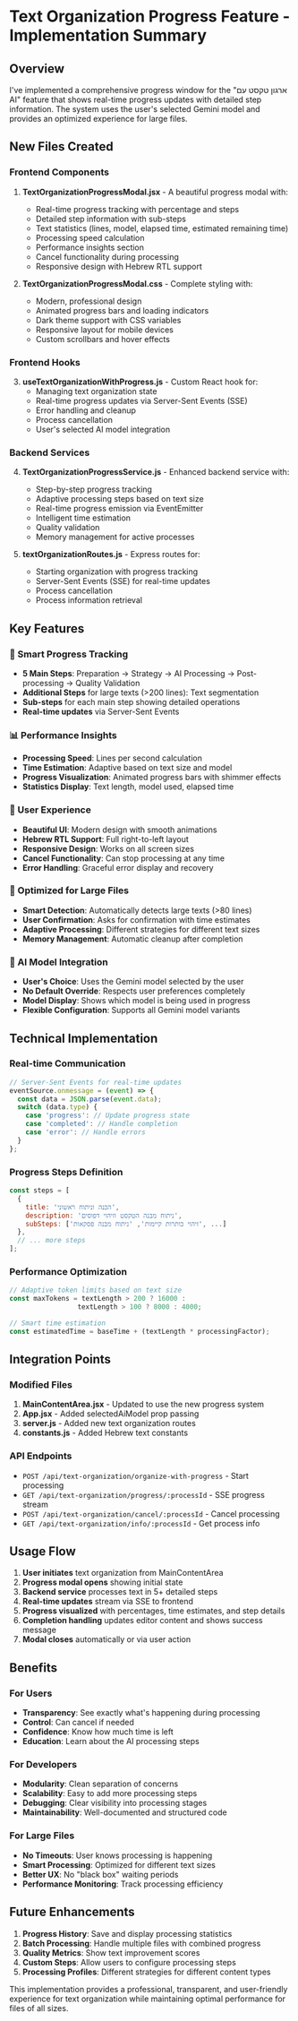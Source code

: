 # Text Organization Progress Feature - Implementation Summary

## Overview
I've implemented a comprehensive progress window for the "ארגון טקסט עם AI" feature that shows real-time progress updates with detailed step information. The system uses the user's selected Gemini model and provides an optimized experience for large files.

## New Files Created

### Frontend Components
1. **TextOrganizationProgressModal.jsx** - A beautiful progress modal with:
   - Real-time progress tracking with percentage and steps
   - Detailed step information with sub-steps
   - Text statistics (lines, model, elapsed time, estimated remaining time)
   - Processing speed calculation
   - Performance insights section
   - Cancel functionality during processing
   - Responsive design with Hebrew RTL support

2. **TextOrganizationProgressModal.css** - Complete styling with:
   - Modern, professional design
   - Animated progress bars and loading indicators
   - Dark theme support with CSS variables
   - Responsive layout for mobile devices
   - Custom scrollbars and hover effects

### Frontend Hooks
3. **useTextOrganizationWithProgress.js** - Custom React hook for:
   - Managing text organization state
   - Real-time progress updates via Server-Sent Events (SSE)
   - Error handling and cleanup
   - Process cancellation
   - User's selected AI model integration

### Backend Services
4. **TextOrganizationProgressService.js** - Enhanced backend service with:
   - Step-by-step progress tracking
   - Adaptive processing steps based on text size
   - Real-time progress emission via EventEmitter
   - Intelligent time estimation
   - Quality validation
   - Memory management for active processes

5. **textOrganizationRoutes.js** - Express routes for:
   - Starting organization with progress tracking
   - Server-Sent Events (SSE) for real-time updates
   - Process cancellation
   - Process information retrieval

## Key Features

### 🎯 Smart Progress Tracking
- **5 Main Steps**: Preparation → Strategy → AI Processing → Post-processing → Quality Validation
- **Additional Steps** for large texts (>200 lines): Text segmentation
- **Sub-steps** for each main step showing detailed operations
- **Real-time updates** via Server-Sent Events

### 📊 Performance Insights
- **Processing Speed**: Lines per second calculation
- **Time Estimation**: Adaptive based on text size and model
- **Progress Visualization**: Animated progress bars with shimmer effects
- **Statistics Display**: Text length, model used, elapsed time

### 🎨 User Experience
- **Beautiful UI**: Modern design with smooth animations
- **Hebrew RTL Support**: Full right-to-left layout
- **Responsive Design**: Works on all screen sizes
- **Cancel Functionality**: Can stop processing at any time
- **Error Handling**: Graceful error display and recovery

### 🚀 Optimized for Large Files
- **Smart Detection**: Automatically detects large texts (>80 lines)
- **User Confirmation**: Asks for confirmation with time estimates
- **Adaptive Processing**: Different strategies for different text sizes
- **Memory Management**: Automatic cleanup after completion

### 🤖 AI Model Integration
- **User's Choice**: Uses the Gemini model selected by the user
- **No Default Override**: Respects user preferences completely
- **Model Display**: Shows which model is being used in progress
- **Flexible Configuration**: Supports all Gemini model variants

## Technical Implementation

### Real-time Communication
```javascript
// Server-Sent Events for real-time updates
eventSource.onmessage = (event) => {
  const data = JSON.parse(event.data);
  switch (data.type) {
    case 'progress': // Update progress state
    case 'completed': // Handle completion
    case 'error': // Handle errors
  }
};
```

### Progress Steps Definition
```javascript
const steps = [
  {
    title: 'הכנה וניתוח ראשוני',
    description: 'ניתוח מבנה הטקסט וזיהוי דפוסים',
    subSteps: ['זיהוי כותרות קיימות', 'ניתוח מבנה פסקאות', ...]
  },
  // ... more steps
];
```

### Performance Optimization
```javascript
// Adaptive token limits based on text size
const maxTokens = textLength > 200 ? 16000 : 
                 textLength > 100 ? 8000 : 4000;

// Smart time estimation
const estimatedTime = baseTime + (textLength * processingFactor);
```

## Integration Points

### Modified Files
1. **MainContentArea.jsx** - Updated to use the new progress system
2. **App.jsx** - Added selectedAiModel prop passing
3. **server.js** - Added new text organization routes
4. **constants.js** - Added Hebrew text constants

### API Endpoints
- `POST /api/text-organization/organize-with-progress` - Start processing
- `GET /api/text-organization/progress/:processId` - SSE progress stream
- `POST /api/text-organization/cancel/:processId` - Cancel processing
- `GET /api/text-organization/info/:processId` - Get process info

## Usage Flow

1. **User initiates** text organization from MainContentArea
2. **Progress modal opens** showing initial state
3. **Backend service** processes text in 5+ detailed steps
4. **Real-time updates** stream via SSE to frontend
5. **Progress visualized** with percentages, time estimates, and step details
6. **Completion handling** updates editor content and shows success message
7. **Modal closes** automatically or via user action

## Benefits

### For Users
- **Transparency**: See exactly what's happening during processing
- **Control**: Can cancel if needed
- **Confidence**: Know how much time is left
- **Education**: Learn about the AI processing steps

### For Developers
- **Modularity**: Clean separation of concerns
- **Scalability**: Easy to add more processing steps
- **Debugging**: Clear visibility into processing stages
- **Maintainability**: Well-documented and structured code

### For Large Files
- **No Timeouts**: User knows processing is happening
- **Smart Processing**: Optimized for different text sizes
- **Better UX**: No "black box" waiting periods
- **Performance Monitoring**: Track processing efficiency

## Future Enhancements

1. **Progress History**: Save and display processing statistics
2. **Batch Processing**: Handle multiple files with combined progress
3. **Quality Metrics**: Show text improvement scores
4. **Custom Steps**: Allow users to configure processing steps
5. **Processing Profiles**: Different strategies for different content types

This implementation provides a professional, transparent, and user-friendly experience for text organization while maintaining optimal performance for files of all sizes.
